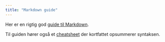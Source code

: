 ```yaml
---
title: "Markdown guide"
---
```


Her er en rigtig god [guide til Markdown](https://www.markdownguide.org/basic-syntax/).

Til guiden hører også et [cheatsheet](https://www.markdownguide.org/cheat-sheet/) der kortfattet opsummerer syntaksen.

